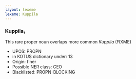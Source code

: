 ```yaml
---
layout: lexeme
lexeme: Kuppila
---
```


###  Kuppila₁

This rare proper noun overlaps more common *Kuppila* (FIXME)
* UPOS:  PROPN
* in KOTUS dictionary under:  13
* Origin:  finer
* Possible NER class:  GEO
* Blacklisted:  PROPN-BLOCKING

